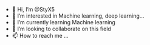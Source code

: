 - 👋 Hi, I’m @StyX5
- 👀 I’m interested in Machine learning, deep learning...
- 🌱 I’m currently learning Machine learning
- 💞️ I’m looking to collaborate on this field
- 📫 How to reach me ...

<!---
StyX5/StyX5 is a ✨ special ✨ repository because its `README.md` (this file) appears on your GitHub profile.
You can click the Preview link to take a look at your changes.
--->
